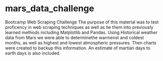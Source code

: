 # mars_data_challenge
Bootcamp Web Scraping Challenge
The purpose of this material was to test proficency in web scraping techniques as well as tie them into previously learned methods including Matplotlib and Pandas.
Using Historical weather data from Mars we were able to determinethe warmenst and coldest months, as well as highest and lowest atmospheric pressures.  Then charts were created to backup this information.
An estimate of martian days to earth days is also included.
